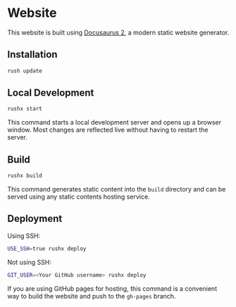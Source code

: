 # Website

This website is built using [Docusaurus 2](https://docusaurus.io/), a modern static website generator.

## Installation

```sh
rush update
```

## Local Development

```sh
rushx start
```

This command starts a local development server and opens up a browser window. Most changes are reflected live without having to restart the server.

## Build

```sh
rushx build
```

This command generates static content into the `build` directory and can be served using any static contents hosting service.

## Deployment

Using SSH:

```sh
USE_SSH=true rushx deploy
```

Not using SSH:

```sh
GIT_USER=<Your GitHub username> rushx deploy
```

If you are using GitHub pages for hosting, this command is a convenient way to build the website and push to the `gh-pages` branch.
